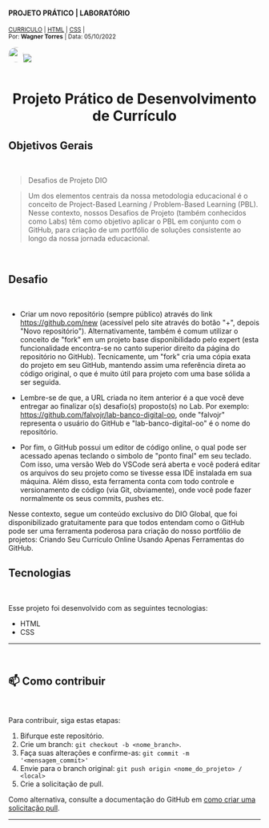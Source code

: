 #### PROJETO PRÁTICO | LABORATÓRIO<!--Obrigatorio-->

<SUB>[CURRICULO](#) | [HTML](#) | [CSS](#) |<br /></SUB>
<sub>Por:<strong> Wagner Torres</strong> | Data: 05/10/2022</sub>

<img style="border-radius: 65px;" alt="" width="30" height="30" class="avatar avatar-user width-full border color-bg-default" src="https://avatars.githubusercontent.com/u/44095306?v=4">[<img src = "https://img.shields.io/badge/GitHub-100000?style=for-the-badge&logo=github&logoColor=white">](https://github.com/wstorres)
<br />
<br />


<h1 align="center">Projeto Prático de Desenvolvimento de Currículo</h1>

## Objetivos Gerais 

<br />

>Desafios de Projeto DIO

>Um dos elementos centrais da nossa metodologia educacional é o conceito de Project-Based Learning / Problem-Based Learning (PBL). Nesse contexto, nossos Desafios de Projeto (também conhecidos como Labs) têm como objetivo aplicar o PBL em conjunto com o GitHub, para criação de um portfólio de soluções consistente ao longo da nossa jornada educacional.

<br />

## Desafio  

<br />

 
- Criar um novo repositório (sempre público) através do link https://github.com/new (acessível pelo site através do botão "+", depois "Novo repositório"). Alternativamente, também é comum utilizar o conceito de "fork" em um projeto base disponibilidado pelo expert (esta funcionalidade encontra-se no canto superior direito da página do repositório no GitHub). Tecnicamente, um "fork" cria uma cópia exata do projeto em seu GitHub, mantendo assim uma referência direta ao código original, o que é muito útil para projeto com uma base sólida a ser seguida.

- Lembre-se de que, a URL criada no item anterior é a que você deve entregar ao finalizar o(s) desafio(s) proposto(s) no Lab. Por exemplo: https://github.com/falvojr/lab-banco-digital-oo, onde "falvojr" representa o usuário do GitHub e "lab-banco-digital-oo" é o nome do repositório.

- Por fim, o GitHub possui um editor de código online, o qual pode ser acessado apenas teclando o simbolo de "ponto final" em seu teclado. Com isso, uma versão Web do VSCode será aberta e você poderá editar os arquivos do seu projeto como se tivesse essa IDE instalada em sua máquina. Além disso, esta ferramenta conta com todo controle e versionamento de código (via Git, obviamente), onde você pode fazer normalmente os seus commits, pushes etc.

Nesse contexto, segue um conteúdo exclusivo do DIO Global, que foi disponibilizado gratuitamente para que todos entendam como o GitHub pode ser uma ferramenta poderosa para criação do nosso portfólio de projetos: Criando Seu Currículo Online Usando Apenas Ferramentas do GitHub.
<br />

## Tecnologias  

<br />

Esse projeto foi desenvolvido com as seguintes tecnologias:

- HTML
- CSS
____________________________________

<br />

## 📫 Como contribuir
<!---Se o seu README for longo ou se você tiver algum processo ou etapas específicas que deseja que os contribuidores sigam, considere a criação de um arquivo CONTRIBUTING.md separado--->
<br />

Para contribuir, siga estas etapas:

1. Bifurque este repositório.
2. Crie um branch: `git checkout -b <nome_branch>`.
3. Faça suas alterações e confirme-as: `git commit -m '<mensagem_commit>'`
4. Envie para o branch original: `git push origin <nome_do_projeto> / <local>`
5. Crie a solicitação de pull.

Como alternativa, consulte a documentação do GitHub em [como criar uma solicitação pull](https://help.github.com/en/github/collaborating-with-issues-and-pull-requests/creating-a-pull-request).

____________________________

